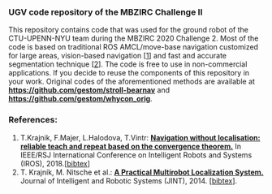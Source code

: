 ### UGV code repository of the MBZIRC Challenge II

This repository contains code that was used for the ground robot of the CTU-UPENN-NYU team during the MBZIRC 2020 Challenge 2.
Most of the code is based on traditional ROS AMCL/move-base navigation customized for large areas, vision-based navigation [[1](#references)] and fast and accurate segmentation technique [[2](#references)].
The code is free to use in non-commercial applications. If you decide to reuse the components of this repository in your work.
Original codes of the aforementioned methods are available at <b>https://github.com/gestom/stroll-bearnav</b> and <b>https://github.com/gestom/whycon_orig</b>.

### References:
1. T.Krajnik, F.Majer, L.Halodova, T.Vintr: <b>[Navigation without localisation: reliable teach and repeat based on the convergence theorem.](http://raw.githubusercontent.com/wiki/gestom/stroll_bearnav/papers/iros_2018.pdf)</b> In IEEE/RSJ International Conference on Intelligent Robots and Systems (IROS), 2018.[[bibtex](http://raw.githubusercontent.com/wiki/gestom/stroll_bearnav/files/iros_2018.bib)]
1. T. Krajník, M. Nitsche et al.: <b>[A Practical Multirobot Localization System.](http://raw.githubusercontent.com/wiki/gestom/CosPhi/papers/2015_JINT_whycon.pdf)</b> Journal of Intelligent and Robotic Systems (JINT), 2014. [[bibtex](http://raw.githubusercontent.com/wiki/gestom/CosPhi/papers/2015_JINT_whycon.bib)].
